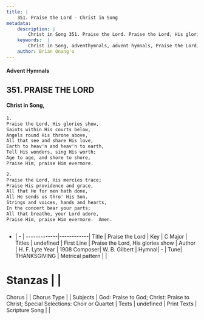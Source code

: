 ```yaml
---
title: |
    351. Praise the Lord - Christ in Song
metadata:
    description: |
        Christ in Song 351. Praise the Lord. Praise the Lord, His glories show, Saints within His courts below, Angels round His throne above, All that see and share His love, Earth to heav'n and heav'n to earth, Tell His wonders, sing His worth; Age to age, and shore to shore, Praise Him, praise Him evermore.
    keywords:  |
        Christ in Song, adventhymnals, advent hymnals, Praise the Lord, Praise the Lord, His glories show. 
    author: Brian Onang'o
---
```


#### Advent Hymnals
## 351. PRAISE THE LORD
####  Christ in Song,

```txt
1.
Praise the Lord, His glories show,
Saints within His courts below,
Angels round His throne above,
All that see and share His love,
Earth to heav'n and heav'n to earth,
Tell His wonders, sing His worth;
Age to age, and shore to shore,
Praise Him, praise Him evermore.

2.
Praise the Lord, His mercies trace;
Praise His providence and grace,
All that He for men hath done,
All He sends us thro' His Son.
Strings and voices, hands and hearts,
In the concert bear your parts;
All that breathe, your Lord adore, 
Praise Him, praise Him evermore.  Amen.



```

- |   -  |
-------------|------------|
Title | Praise the Lord |
Key | C Major |
Titles | undefined |
First Line | Praise the Lord, His glories show |
Author | H. F. Lyte
Year | 1908
Composer| W. B. Gilbert |
Hymnal|  - |
Tune| THANKSGIVING |
Metrical pattern | |
# Stanzas |  |
Chorus |  |
Chorus Type |  |
Subjects | God: Praise to God; Christ: Praise to Christ; Special Selections: Choir or Quartet |
Texts | undefined |
Print Texts | 
Scripture Song |  |
    
